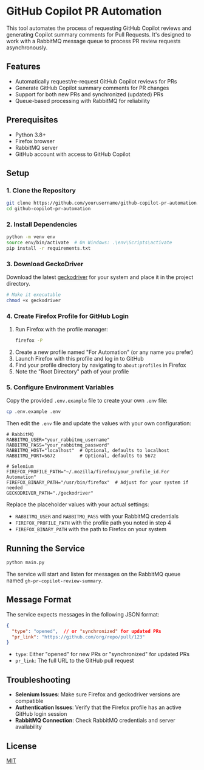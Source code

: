 # GitHub Copilot PR Automation

This tool automates the process of requesting GitHub Copilot reviews and generating Copilot summary comments for Pull Requests. It's designed to work with a RabbitMQ message queue to process PR review requests asynchronously.

## Features

- Automatically request/re-request GitHub Copilot reviews for PRs
- Generate GitHub Copilot summary comments for PR changes
- Support for both new PRs and synchronized (updated) PRs
- Queue-based processing with RabbitMQ for reliability

## Prerequisites

- Python 3.8+
- Firefox browser
- RabbitMQ server
- GitHub account with access to GitHub Copilot

## Setup

### 1. Clone the Repository

```bash
git clone https://github.com/yourusername/github-copilot-pr-automation.git
cd github-copilot-pr-automation
```

### 2. Install Dependencies

```bash
python -m venv env
source env/bin/activate  # On Windows: .\env\Scripts\activate
pip install -r requirements.txt
```

### 3. Download GeckoDriver

Download the latest [geckodriver](https://github.com/mozilla/geckodriver/releases) for your system and place it in the project directory.

```bash
# Make it executable
chmod +x geckodriver
```

### 4. Create Firefox Profile for GitHub Login

1. Run Firefox with the profile manager:
   ```bash
   firefox -P
   ```
2. Create a new profile named "For Automation" (or any name you prefer)
3. Launch Firefox with this profile and log in to GitHub
4. Find your profile directory by navigating to `about:profiles` in Firefox
5. Note the "Root Directory" path of your profile

### 5. Configure Environment Variables

Copy the provided `.env.example` file to create your own `.env` file:

```bash
cp .env.example .env
```

Then edit the `.env` file and update the values with your own configuration:

```
# RabbitMQ
RABBITMQ_USER="your_rabbitmq_username"
RABBITMQ_PASS="your_rabbitmq_password"
RABBITMQ_HOST="localhost"  # Optional, defaults to localhost
RABBITMQ_PORT=5672         # Optional, defaults to 5672

# Selenium
FIREFOX_PROFILE_PATH="~/.mozilla/firefox/your_profile_id.For Automation"
FIREFOX_BINARY_PATH="/usr/bin/firefox"  # Adjust for your system if needed
GECKODRIVER_PATH="./geckodriver"
```

Replace the placeholder values with your actual settings:
- `RABBITMQ_USER` and `RABBITMQ_PASS` with your RabbitMQ credentials
- `FIREFOX_PROFILE_PATH` with the profile path you noted in step 4
- `FIREFOX_BINARY_PATH` with the path to Firefox on your system

## Running the Service

```bash
python main.py
```

The service will start and listen for messages on the RabbitMQ queue named `gh-pr-copilot-review-summary`.

## Message Format

The service expects messages in the following JSON format:

```json
{
  "type": "opened",  // or "synchronized" for updated PRs
  "pr_link": "https://github.com/org/repo/pull/123"
}
```

- `type`: Either "opened" for new PRs or "synchronized" for updated PRs
- `pr_link`: The full URL to the GitHub pull request

## Troubleshooting

- **Selenium Issues**: Make sure Firefox and geckodriver versions are compatible
- **Authentication Issues**: Verify that the Firefox profile has an active GitHub login session
- **RabbitMQ Connection**: Check RabbitMQ credentials and server availability

## License

[MIT](LICENSE)